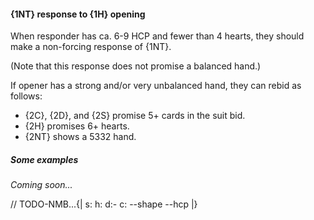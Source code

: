 #### <a name="1NT_response_to_1H_opening"> {1NT} response to {1H} opening

When responder has ca. 6-9 HCP and fewer than 4 hearts, they should make a non-forcing response of {1NT}.

(Note that this response does not promise a balanced hand.)

If opener has a strong and/or very unbalanced hand, they can rebid as follows:

- {2C}, {2D}, and {2S} promise 5+ cards in the suit bid.
- {2H} promises 6+ hearts.
- {2NT} shows a 5332 hand.

##### Some examples

_Coming soon..._

// TODO-NMB...{| s: h: d:- c: --shape --hcp |}
